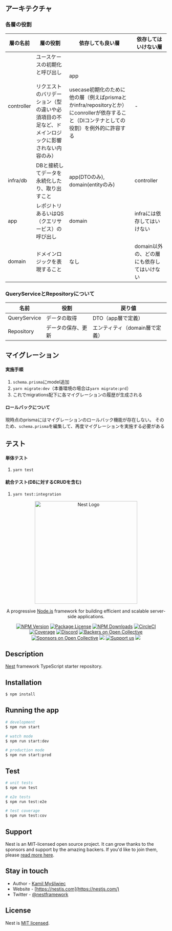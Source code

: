 ## アーキテクチャ
### 各層の役割
| 層の名前 | 層の役割 | 依存しても良い層 | 依存してはいけない層 |
| - | - | - | - |
| controller | ユースケースの初期化と呼び出し<br><br>リクエストのバリデーション（型の違いや必須項目の不足など、ドメインロジックに影響されない内容のみ） | app<br><br>usecase初期化のために他の層（例えばprismaとかinfra/repositoryとか）にconrollerが依存すること（DIコンテナとしての役割）を例外的に許容する | - |
| infra/db | DBと接続してデータを永続化したり、取り出すこと | app(DTOのみ), domain(entityのみ) | controller |
| app | レポジトリあるいはQS（クエリサービス）の呼び出し | domain | infraには依存してはいけない |
| domain | ドメインロジックを表現すること | なし | domain以外の、どの層にも依存してはいけない |

### QueryServiceとRepositoryについて
| 名前         | 役割               | 戻り値                         | 
| ------------ | ------------------ | ------------------------------ | 
| QueryService | データの取得       | DTO（app層で定義）             | 
| Repository   | データの保存、更新 | エンティティ（domain層で定義） | 


## マイグレーション
#### 実施手順
1. `schema.prisma`にmodel追加
2. `yarn migrate:dev`（本番環境の場合は`yarn migrate:prd`）
3. これでmigrations配下に各マイグレーションの履歴が生成される

#### ロールバックについて
現時点のprismaにはマイグレーションのロールバック機能が存在しない。
そのため、`schema.prisma`を編集して、再度マイグレーションを実施する必要がある

## テスト
#### 単体テスト
1. `yarn test`

#### 統合テスト(DBに対するCRUDを含む)
1. `yarn test:integration`

<p align="center">
  <a href="http://nestjs.com/" target="blank"><img src="https://nestjs.com/img/logo_text.svg" width="320" alt="Nest Logo" /></a>
</p>

[circleci-image]: https://img.shields.io/circleci/build/github/nestjs/nest/master?token=abc123def456
[circleci-url]: https://circleci.com/gh/nestjs/nest

  <p align="center">A progressive <a href="http://nodejs.org" target="_blank">Node.js</a> framework for building efficient and scalable server-side applications.</p>
    <p align="center">
<a href="https://www.npmjs.com/~nestjscore" target="_blank"><img src="https://img.shields.io/npm/v/@nestjs/core.svg" alt="NPM Version" /></a>
<a href="https://www.npmjs.com/~nestjscore" target="_blank"><img src="https://img.shields.io/npm/l/@nestjs/core.svg" alt="Package License" /></a>
<a href="https://www.npmjs.com/~nestjscore" target="_blank"><img src="https://img.shields.io/npm/dm/@nestjs/common.svg" alt="NPM Downloads" /></a>
<a href="https://circleci.com/gh/nestjs/nest" target="_blank"><img src="https://img.shields.io/circleci/build/github/nestjs/nest/master" alt="CircleCI" /></a>
<a href="https://coveralls.io/github/nestjs/nest?branch=master" target="_blank"><img src="https://coveralls.io/repos/github/nestjs/nest/badge.svg?branch=master#9" alt="Coverage" /></a>
<a href="https://discord.gg/G7Qnnhy" target="_blank"><img src="https://img.shields.io/badge/discord-online-brightgreen.svg" alt="Discord"/></a>
<a href="https://opencollective.com/nest#backer" target="_blank"><img src="https://opencollective.com/nest/backers/badge.svg" alt="Backers on Open Collective" /></a>
<a href="https://opencollective.com/nest#sponsor" target="_blank"><img src="https://opencollective.com/nest/sponsors/badge.svg" alt="Sponsors on Open Collective" /></a>
  <a href="https://paypal.me/kamilmysliwiec" target="_blank"><img src="https://img.shields.io/badge/Donate-PayPal-ff3f59.svg"/></a>
    <a href="https://opencollective.com/nest#sponsor"  target="_blank"><img src="https://img.shields.io/badge/Support%20us-Open%20Collective-41B883.svg" alt="Support us"></a>
  <a href="https://twitter.com/nestframework" target="_blank"><img src="https://img.shields.io/twitter/follow/nestframework.svg?style=social&label=Follow"></a>
</p>
  <!--[![Backers on Open Collective](https://opencollective.com/nest/backers/badge.svg)](https://opencollective.com/nest#backer)
  [![Sponsors on Open Collective](https://opencollective.com/nest/sponsors/badge.svg)](https://opencollective.com/nest#sponsor)-->

## Description

[Nest](https://github.com/nestjs/nest) framework TypeScript starter repository.

## Installation

```bash
$ npm install
```

## Running the app

```bash
# development
$ npm run start

# watch mode
$ npm run start:dev

# production mode
$ npm run start:prod
```

## Test

```bash
# unit tests
$ npm run test

# e2e tests
$ npm run test:e2e

# test coverage
$ npm run test:cov
```

## Support

Nest is an MIT-licensed open source project. It can grow thanks to the sponsors and support by the amazing backers. If you'd like to join them, please [read more here](https://docs.nestjs.com/support).

## Stay in touch

- Author - [Kamil Myśliwiec](https://kamilmysliwiec.com)
- Website - [https://nestjs.com](https://nestjs.com/)
- Twitter - [@nestframework](https://twitter.com/nestframework)

## License

Nest is [MIT licensed](LICENSE).
